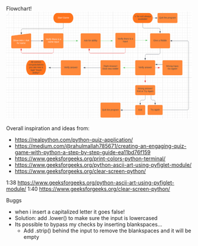 Flowchart! \
![Flowchart](assets/readme/flowchart.png)

Overall inspiration and ideas from:
 - https://realpython.com/python-quiz-application/
 - https://medium.com/@rahulmallah785671/creating-an-engaging-quiz-game-with-python-a-step-by-step-guide-ea11bd76f159
 - https://www.geeksforgeeks.org/print-colors-python-terminal/
 - https://www.geeksforgeeks.org/python-ascii-art-using-pyfiglet-module/
 - https://www.geeksforgeeks.org/clear-screen-python/





1:38
https://www.geeksforgeeks.org/python-ascii-art-using-pyfiglet-module/
1:40
https://www.geeksforgeeks.org/clear-screen-python/

 Buggs
  - when i insert a capitalized letter it goes false!
   - Solution: add .lower() to make sure the input is lowercased
  - Its possible to bypass my checks by inserting blankspaces...
    - Add .strip() behind the input to remove the blankspaces and it will be empty